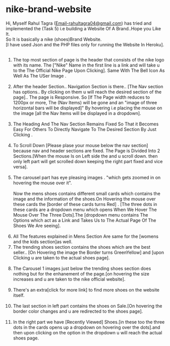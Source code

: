 # nike-brand-website
Hi, Myself Rahul Tagra (Email-rahultagra04@gmail.com) has tried and implemented the (Task 5) i.e building a Website Of A Brand..Hope you Like It.<br>
So It is basically a nike (shoes)Brand Website.<br>[I have used Json and the PHP files only for running the Website In Heroku].<br><br>
1) The top most section of page is the header that consists of the nike logo with its name. The ["Nike" Name in the first line is a link and will take u to the The Official Nike Page Upon Clicking]. Same With The Bell Icon As Well As The USer Image .<br><br>
2) After the header Section.. Navigation Section is there.. [The Nav section has options.. By clicking on them u will reach the desired section of the page].. The page is Responsive. So [If The Page width reduces to 1200px or more, The (Nav Items) will be gone and an "image of three horizontal bars will be displayed]" By hovering i.e placing the mouse on the image [all the Nav Items will be displayed in a dropdown].<br><br>
3) The Heading And The Nav Section Remains Fixed So That it Becomes Easy For Others To Directly Navigate To The Desired Section By Just Clicking .<br><br>
4) To Scroll Down [Please plase your mouse below the nav section] because nav and header sections are fixed.
The Page is Divided Into 2 Sections.[When the mouse Is on Left side the and u scroll down. then only left part will get scrolled down keeping the right part fixed and vice versa].<br><br>
5) The carousel  part has eye pleasing images . "which gets zoomed in on hovering the mouse over it".<br><br>
Now the mens shoes contains different small cards which contains the image and the information of the shoes.On Hovering the mouse over these cards the [border of these cards turns Red] . [The three dots in these cards are a dropdown menu which opens When We Hover The Mouse Over The Three Dots].The [dropdown menu contains The Options which act as a Link and Takes Us to The Actual Page Of The Shoes We Are seeing].<br><br>
6) All The features explained in Mens Section Are same for the [womens and the kids section]as well.<br>
7) The trending shoes section contains the shoes which are the best seller.. [On Hovering the image the Border turns GreenYellow] and [upon Clicking u are taken to the actual shoes page].<br><br>
8) The Carousel 1 images just below the trending shoes section does nothing but for the enhanement of the page.[on hovering the size increases and u are taken to the nike official website].<br><br>
9) There's an extra[click for more link] to find more shoes on the website itself.<br><br>
10) The last section in left part contains the shoes on Sale.[On hovering the border color changes and u are redirected to the shoes page].<br><br>
11) In the right part we have [Recently Viewed] Shoes.[in these too the three dots in the cards opens up a dropdown on hovering over the dots].and then upon clicking on the option in the dropdown u will reach the actual shoes page.
